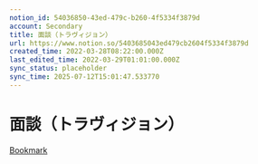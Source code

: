 ```yaml
---
notion_id: 54036850-43ed-479c-b260-4f5334f3879d
account: Secondary
title: 面談（トラヴィジョン）
url: https://www.notion.so/5403685043ed479cb2604f5334f3879d
created_time: 2022-03-28T08:22:00.000Z
last_edited_time: 2022-03-29T01:01:00.000Z
sync_status: placeholder
sync_time: 2025-07-12T15:01:47.533770
---
```

# 面談（トラヴィジョン）

[Bookmark](https://meet.google.com/nnh-bjak-tpz)